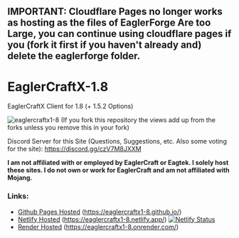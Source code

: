 ## IMPORTANT: Cloudflare Pages no longer works as hosting as the files of EaglerForge Are too Large, you can continue using cloudflare pages if you (fork it first if you haven't already and) delete the eaglerforge folder.

# EaglerCraftX-1.8
EaglerCraftX Client for 1.8 (+ 1.5.2 Options)
<p align="left"> <img src="https://komarev.com/ghpvc/?username=eaglercraftx1-8&label=Repository%20views&color=0e75b6&style=flat" alt="eaglercraftx1-8" /> (If you fork this repository the views add up from the forks unless you remove this in your fork)</p>

Discord Server for this Site (Questions, Suggestions, etc. Also some voting for the site): https://discord.gg/czV7M8JXXM
  
**I am not affiliated with or employed by EaglerCraft or Eagtek. I solely host these sites. I do not own or work for EaglerCraft and am not affiliated with Mojang.**  
  
### Links:
- [Github Pages Hosted](https://eaglercraftx1-8.github.io/) (https://eaglercraftx1-8.github.io/)
- [Netlify Hosted](https://eaglercraftx1-8.netlify.app/) (https://eaglercraftx1-8.netlify.app/) [![Netlify Status](https://api.netlify.com/api/v1/badges/12060eea-2a19-4da5-82ea-c6015722249e/deploy-status)](https://app.netlify.com/sites/eaglercraftx1-8/deploys)
- [Render Hosted](https://eaglercraftx1-8.onrender.com/) (https://eaglercraftx1-8.onrender.com/)

